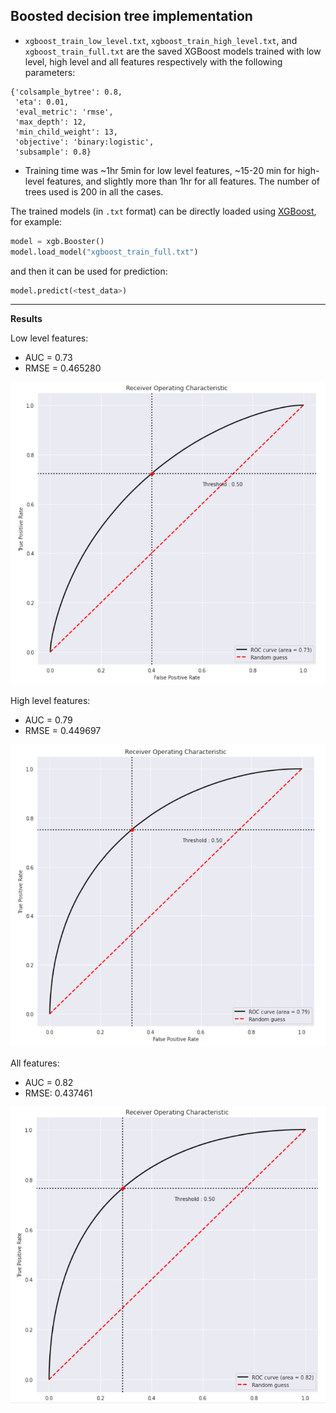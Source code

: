 ## Boosted decision tree implementation

- `xgboost_train_low_level.txt`, `xgboost_train_high_level.txt`, and `xgboost_train_full.txt` are the saved XGBoost models trained with low level, high level and all features respectively with the following parameters:

```
{'colsample_bytree': 0.8,
 'eta': 0.01,
 'eval_metric': 'rmse',
 'max_depth': 12,
 'min_child_weight': 13,
 'objective': 'binary:logistic',
 'subsample': 0.8}
 ```
 - Training time was ~1hr 5min for low level features, ~15-20 min for high-level features, and slightly more than 1hr for all features. The number of trees used is 200 in all the cases.

The trained models (in `.txt` format) can be directly loaded using [XGBoost](https://xgboost.readthedocs.io/en/latest/), for example:

```py
model = xgb.Booster()
model.load_model("xgboost_train_full.txt")
```
and then it can be used for prediction:

```py
model.predict(<test_data>)
```

---

 **Results**

Low level features:
- AUC = 0.73
- RMSE = 0.465280

![Low level ROC curve](images/low_level_ROC.png)

High level features:
- AUC = 0.79
- RMSE = 0.449697

![High level ROC curve](images/high_level_ROC.png)

All features:
- AUC = 0.82
- RMSE: 0.437461

![All features](images/all_ROC.png)